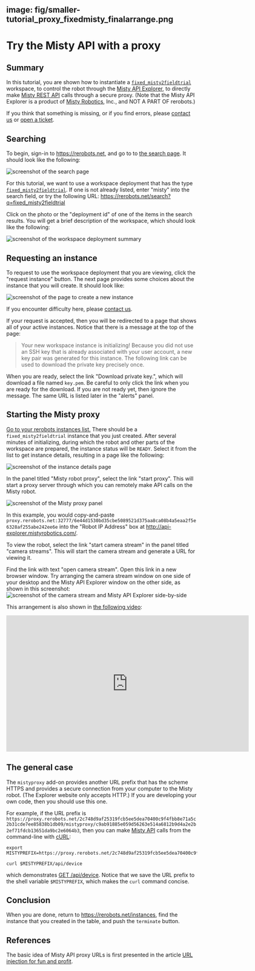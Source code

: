 image: fig/smaller-tutorial_proxy_fixedmisty_finalarrange.png
---

# Try the Misty API with a proxy

## Summary

In this tutorial, you are shown how to instantiate a [`fixed_misty2fieldtrial`](
/workspaces/fixed_misty2fieldtrial.html) workspace, to control the robot through the
[Misty API Explorer](http://api-explorer.mistyrobotics.com/), to directly make
[Misty REST API](https://docs.mistyrobotics.com/docs/reference/rest/) calls
through a secure proxy. (Note that the Misty API Explorer is a product of [Misty
Robotics](https://www.mistyrobotics.com/), Inc., and NOT A PART OF rerobots.)

If you think that something is missing, or if you find errors, please [contact
us](https://rerobots.net/contact) or [open a ticket](
https://github.com/rerobots/doc-help/issues).

## Searching

To begin, sign-in to <https://rerobots.net>, and go to to [the search
page](https://rerobots.net/search). It should look like the following:

![screenshot of the search page](/fig/tutorial_proxy_fixedmisty_search.png)

For this tutorial, we want to use a workspace deployment that has the type
[`fixed_misty2fieldtrial`](/workspaces/fixed_misty2fieldtrial.html). If one is not
already listed, enter "misty" into the search field, or try the following URL:
<https://rerobots.net/search?q=fixed_misty2fieldtrial>

Click on the photo or the "deployment id" of one of the items in the search
results. You will get a brief description of the workspace, which should look
like the following:

![screenshot of the workspace deployment summary](/fig/tutorial_proxy_fixedmisty_wddetails.png)

## Requesting an instance

To request to use the workspace deployment that you are viewing, click the
"request instance" button. The next page provides some choices about the
instance that you will create. It should look like:

![screenshot of the page to create a new instance](/fig/tutorial_proxy_fixedmisty_newinstance.png)

If you encounter difficulty here, please [contact us](
https://rerobots.net/contact).

If your request is accepted, then you will be redirected to a page that shows
all of your active instances. Notice that there is a message at the top of the page:

> Your new workspace instance is initializing! Because you did not use an SSH key
> that is already associated with your user account, a new key pair was generated
> for this instance. The following link can be used to download the private key
> precisely once.

When you are ready, select the link "Download private key.", which will download
a file named `key.pem`. Be careful to only click the link when you are ready for
the download. If you are not ready yet, then ignore the message. The same URL is
listed later in the "alerts" panel.

## Starting the Misty proxy

[Go to your rerobots instances list.](https://rerobots.net/instances) There
should be a `fixed_misty2fieldtrial` instance that you just created. After several
minutes of initializing, during which the robot and other parts of the workspace
are prepared, the instance status will be `READY`. Select it from the list to
get instance details, resulting in a page like the following:

![screenshot of the instance details page](/fig/tutorial_proxy_fixedmisty_instancedetails.png)

In the panel titled "Misty robot proxy", select the link "start proxy". This
will start a proxy server through which you can remotely make API calls on the
Misty robot.

![screenshot of the Misty proxy panel](/fig/tutorial_proxy_fixedmisty_proxypanel.png)

In this example, you would copy-and-paste
`proxy.rerobots.net:32777/6e44d1530bd35cbe5089521d375aa8ca08b4a5eaa2f5e6328af255abe242ee6e`
into the "Robot IP Address" box at <http://api-explorer.mistyrobotics.com/>.

To view the robot, select the link "start camera stream" in the panel titled
"camera streams". This will start the camera stream and generate a URL for
viewing it.

Find the link with text "open camera stream". Open this link in a new browser
window. Try arranging the camera stream window on one side of your desktop and
the Misty API Explorer window on the other side, as shown in this screenshot:
![screenshot of the camera stream and Misty API Explorer
side-by-side](/fig/tutorial_proxy_fixedmisty_finalarrange.png)

This arrangement is also shown in [the following video](https://vimeo.com/308490117):
<iframe src="https://player.vimeo.com/video/308490117" width="640" height="360" frameborder="0" webkitallowfullscreen mozallowfullscreen allowfullscreen></iframe>


## The general case

The `mistyproxy` add-on provides another URL prefix that has the scheme HTTPS
and provides a secure connection from your computer to the Misty robot. (The
Explorer website only accepts HTTP.) If you are developing your own code, then
you should use this one.

For example, if the URL prefix is
`https://proxy.rerobots.net/2c748d9af25319fcb5ee5dea70400c9f4fbb8e71a5c2b31cde7ee85838b1db09/mistyproxy/c9ab91885e059d56263e514a6812b9d4a2e2b2ef71fdcb13651da9bc2e6064b3`,
then you can make [Misty API](
https://docs.mistyrobotics.com/docs/reference/rest/) calls from the
command-line with [cURL](https://curl.haxx.se/):

    export MISTYPREFIX=https://proxy.rerobots.net/2c748d9af25319fcb5ee5dea70400c9f4fbb8e71a5c2b31cde7ee85838b1db09/mistyproxy/c9ab91885e059d56263e514a6812b9d4a2e2b2ef71fdcb13651da9bc2e6064b3

    curl $MISTYPREFIX/api/device

which demonstrates [GET /api/device](
https://docs.mistyrobotics.com/docs/reference/rest/#getdeviceinformation). Notice
that we save the URL prefix to the shell variable `$MISTYPREFIX`, which makes
the `curl` command concise.


## Conclusion

When you are done, return to <https://rerobots.net/instances>, find the instance
that you created in the table, and push the `terminate` button.


## References

The basic idea of Misty API proxy URLs is first presented in the article [URL injection for fun and profit](https://community.mistyrobotics.com/t/url-injection-for-fun-and-profit/1110).

